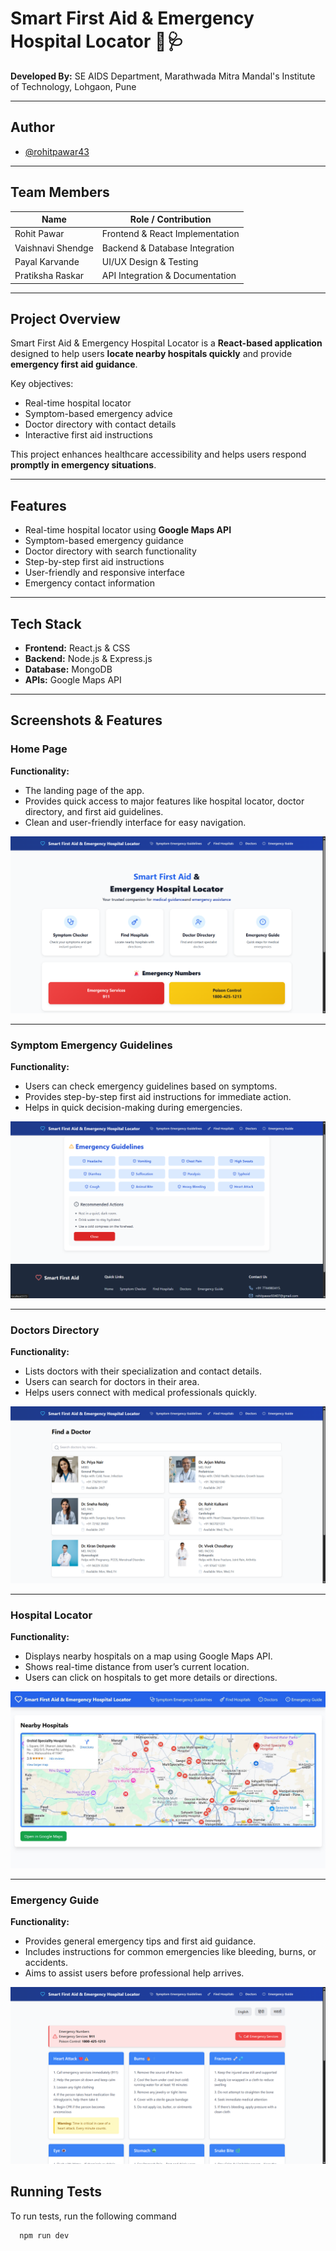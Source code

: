 # Smart First Aid & Emergency Hospital Locator 🏥🩺

**Developed By:** SE AIDS Department, Marathwada Mitra Mandal's Institute of Technology, Lohgaon, Pune  

---


## Author

- [@rohitpawar43](https://github.com/rohitpawar43)

---

## Team Members

| Name               | Role / Contribution                     |
|-------------------|----------------------------------------|
| Rohit Pawar        | Frontend & React Implementation        |
| Vaishnavi Shendge  | Backend & Database Integration         |
| Payal Karvande     | UI/UX Design & Testing                 |
| Pratiksha Raskar   | API Integration & Documentation        |

---

## Project Overview

Smart First Aid & Emergency Hospital Locator is a **React-based application** designed to help users **locate nearby hospitals quickly** and provide **emergency first aid guidance**.  

Key objectives:  
- Real-time hospital locator  
- Symptom-based emergency advice  
- Doctor directory with contact details  
- Interactive first aid instructions  

This project enhances healthcare accessibility and helps users respond **promptly in emergency situations**.

---



## Features

- Real-time hospital locator using **Google Maps API**  
- Symptom-based emergency guidance  
- Doctor directory with search functionality  
- Step-by-step first aid instructions  
- User-friendly and responsive interface  
- Emergency contact information  

---

## Tech Stack

- **Frontend:** React.js & CSS
- **Backend:** Node.js & Express.js   
- **Database:** MongoDB  
- **APIs:** Google Maps API    


------

## Screenshots & Features

### Home Page  
  
**Functionality:**  
- The landing page of the app.  
- Provides quick access to major features like hospital locator, doctor directory, and first aid guidelines.  
- Clean and user-friendly interface for easy navigation.
  
![Home Page](Home_page.png)

---

### Symptom Emergency Guidelines  
  
**Functionality:**  
- Users can check emergency guidelines based on symptoms.  
- Provides step-by-step first aid instructions for immediate action.  
- Helps in quick decision-making during emergencies.

 ![Symptom Emergency Guidelines](Symptom_Emergency_Gidelines.png)

---

### Doctors Directory  
  
**Functionality:**  
- Lists doctors with their specialization and contact details.  
- Users can search for doctors in their area.  
- Helps users connect with medical professionals quickly.

 ![Doctors Directory](Doctors.png)

---

### Hospital Locator  
  
**Functionality:**  
- Displays nearby hospitals on a map using Google Maps API.  
- Shows real-time distance from user’s current location.  
- Users can click on hospitals to get more details or directions.

![Hospital Locator](Hospital_locator.jpg)

---

### Emergency Guide  
  
**Functionality:**  
- Provides general emergency tips and first aid guidance.  
- Includes instructions for common emergencies like bleeding, burns, or accidents.  
- Aims to assist users before professional help arrives.

 ![Emergency Guide](Emergency_Guide.png)



## Running Tests

To run tests, run the following command

```bash
  npm run dev
```



